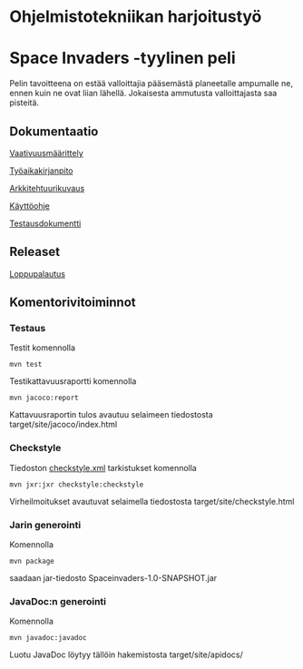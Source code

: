 # Ohjelmistotekniikan harjoitustyö 
# Space Invaders -tyylinen peli

Pelin tavoitteena on estää valloittajia pääsemästä planeetalle ampumalle ne, ennen kuin ne ovat liian lähellä. Jokaisesta ammutusta valloittajasta saa pisteitä.

## Dokumentaatio

[Vaativuusmäärittely](https://github.com/kastematonen/ot-harjoitustyo/blob/master/dokumentointi/vaativuusmaarittely.md)

[Työaikakirjanpito](https://github.com/kastematonen/ot-harjoitustyo/blob/master/dokumentointi/tuntikirjanpito.md)

[Arkkitehtuurikuvaus](https://github.com/kastematonen/ot-harjoitustyo/blob/master/dokumentointi/arkkitehtuuri.md)

[Käyttöohje](https://github.com/kastematonen/ot-harjoitustyo/blob/master/dokumentointi/kayttoohje.md)

[Testausdokumentti](https://github.com/kastematonen/ot-harjoitustyo/blob/master/dokumentointi/testausdokumentti.md)

## Releaset
[Loppupalautus](https://github.com/kastematonen/ot-harjoitustyo/releases/tag/viikko7)

## Komentorivitoiminnot

### Testaus

Testit komennolla 

    mvn test

Testikattavuusraportti komennolla 

    mvn jacoco:report

Kattavuusraportin tulos avautuu selaimeen tiedostosta target/site/jacoco/index.html

### Checkstyle

Tiedoston [checkstyle.xml](https://github.com/kastematonen/ot-harjoitustyo/blob/master/Spaceinvaders/checkstyle.xml) 
tarkistukset komennolla 

    mvn jxr:jxr checkstyle:checkstyle

Virheilmoitukset avautuvat selaimella tiedostosta target/site/checkstyle.html

### Jarin generointi

Komennolla

    mvn package
    
saadaan jar-tiedosto Spaceinvaders-1.0-SNAPSHOT.jar

### JavaDoc:n generointi

Komennolla

    mvn javadoc:javadoc
    
Luotu JavaDoc löytyy tällöin hakemistosta target/site/apidocs/
